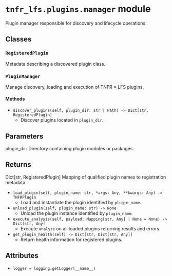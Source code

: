 # `tnfr_lfs.plugins.manager` module
Plugin manager responsible for discovery and lifecycle operations.

## Classes
### `RegisteredPlugin`
Metadata describing a discovered plugin class.

### `PluginManager`
Manage discovery, loading and execution of TNFR × LFS plugins.

#### Methods
- `discover_plugins(self, plugin_dir: str | Path) -> Dict[str, RegisteredPlugin]`
  - Discover plugins located in ``plugin_dir``.

Parameters
----------
plugin_dir:
    Directory containing plugin modules or packages.

Returns
-------
Dict[str, RegisteredPlugin]
    Mapping of qualified plugin names to registration metadata.
- `load_plugin(self, plugin_name: str, *args: Any, **kwargs: Any) -> TNFRPlugin`
  - Load and instantiate the plugin identified by ``plugin_name``.
- `unload_plugin(self, plugin_name: str) -> None`
  - Unload the plugin instance identified by ``plugin_name``.
- `execute_analysis(self, payload: Mapping[str, Any] | None = None) -> Dict[str, Any]`
  - Execute ``analyze`` on all loaded plugins returning results and errors.
- `get_plugin_health(self) -> Dict[str, Dict[str, Any]]`
  - Return health information for registered plugins.

## Attributes
- `logger = logging.getLogger(__name__)`

